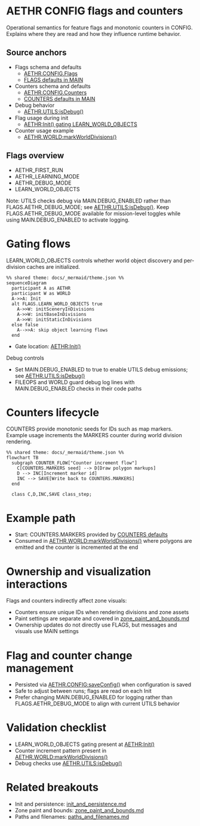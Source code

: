 # AETHR CONFIG flags and counters

 Operational semantics for feature flags and monotonic counters in CONFIG. Explains where they are read and how they influence runtime behavior.

## Source anchors

- Flags schema and defaults
  - [AETHR.CONFIG.Flags](https://github.com/Gh0st352/AETHR/blob/main/dev/CONFIG_.lua#L92)
  - [FLAGS defaults in MAIN](https://github.com/Gh0st352/AETHR/blob/main/dev/CONFIG_.lua#L185)
- Counters schema and defaults
  - [AETHR.CONFIG.Counters](https://github.com/Gh0st352/AETHR/blob/main/dev/CONFIG_.lua#L98)
  - [COUNTERS defaults in MAIN](https://github.com/Gh0st352/AETHR/blob/main/dev/CONFIG_.lua#L191)
- Debug behavior
  - [AETHR.UTILS:isDebug()](https://github.com/Gh0st352/AETHR/blob/main/dev/UTILS.lua#L70)
- Flag usage during init
  - [AETHR:Init() gating LEARN_WORLD_OBJECTS](https://github.com/Gh0st352/AETHR/blob/main/dev/AETHR.lua#L225)
- Counter usage example
  - [AETHR.WORLD:markWorldDivisions()](https://github.com/Gh0st352/AETHR/blob/main/dev/WORLD.lua#L279)

## Flags overview

- AETHR_FIRST_RUN
- AETHR_LEARNING_MODE
- AETHR_DEBUG_MODE
- LEARN_WORLD_OBJECTS

Note: UTILS checks debug via MAIN.DEBUG_ENABLED rather than FLAGS.AETHR_DEBUG_MODE; see [AETHR.UTILS:isDebug()](https://github.com/Gh0st352/AETHR/blob/main/dev/UTILS.lua#L70). Keep FLAGS.AETHR_DEBUG_MODE available for mission-level toggles while using MAIN.DEBUG_ENABLED to activate logging.

# Gating flows

LEARN_WORLD_OBJECTS controls whether world object discovery and per-division caches are initialized.

```mermaid
%% shared theme: docs/_mermaid/theme.json %%
sequenceDiagram
  participant A as AETHR
  participant W as WORLD
  A->>A: Init
  alt FLAGS.LEARN_WORLD_OBJECTS true
    A->>W: initSceneryInDivisions
    A->>W: initBaseInDivisions
    A->>W: initStaticInDivisions
  else false
    A-->>A: skip object learning flows
  end
```

- Gate location: [AETHR:Init()](https://github.com/Gh0st352/AETHR/blob/main/dev/AETHR.lua#L225)

Debug controls

- Set MAIN.DEBUG_ENABLED to true to enable UTILS debug emissions; see [AETHR.UTILS:isDebug()](https://github.com/Gh0st352/AETHR/blob/main/dev/UTILS.lua#L70)
- FILEOPS and WORLD guard debug log lines with MAIN.DEBUG_ENABLED checks in their code paths

# Counters lifecycle

COUNTERS provide monotonic seeds for IDs such as map markers. Example usage increments the MARKERS counter during world division rendering.

```mermaid
%% shared theme: docs/_mermaid/theme.json %%
flowchart TB
  subgraph COUNTER_FLOW["Counter increment flow"]
    C[COUNTERS.MARKERS seed] --> D[Draw polygon markups]
    D --> INC[Increment marker id]
    INC --> SAVE[Write back to COUNTERS.MARKERS]
  end

  class C,D,INC,SAVE class_step;
```

# Example path

- Start: COUNTERS.MARKERS provided by [COUNTERS defaults](https://github.com/Gh0st352/AETHR/blob/main/dev/CONFIG_.lua#L191)
- Consumed in [AETHR.WORLD:markWorldDivisions()](https://github.com/Gh0st352/AETHR/blob/main/dev/WORLD.lua#L279) where polygons are emitted and the counter is incremented at the end

# Ownership and visualization interactions

Flags and counters indirectly affect zone visuals:
- Counters ensure unique IDs when rendering divisions and zone assets
- Paint settings are separate and covered in [zone_paint_and_bounds.md](./zone_paint_and_bounds.md)
- Ownership updates do not directly use FLAGS, but messages and visuals use MAIN settings

# Flag and counter change management

- Persisted via [AETHR.CONFIG:saveConfig()](https://github.com/Gh0st352/AETHR/blob/main/dev/CONFIG_.lua#L404) when configuration is saved
- Safe to adjust between runs; flags are read on each Init
- Prefer changing MAIN.DEBUG_ENABLED for logging rather than FLAGS.AETHR_DEBUG_MODE to align with current UTILS behavior

# Validation checklist

- LEARN_WORLD_OBJECTS gating present at [AETHR:Init()](https://github.com/Gh0st352/AETHR/blob/main/dev/AETHR.lua#L225)
- Counter increment pattern present in [AETHR.WORLD:markWorldDivisions()](https://github.com/Gh0st352/AETHR/blob/main/dev/WORLD.lua#L279)
- Debug checks use [AETHR.UTILS:isDebug()](https://github.com/Gh0st352/AETHR/blob/main/dev/UTILS.lua#L70)

# Related breakouts

- Init and persistence: [init_and_persistence.md](./init_and_persistence.md)
- Zone paint and bounds: [zone_paint_and_bounds.md](./zone_paint_and_bounds.md)
- Paths and filenames: [paths_and_filenames.md](./paths_and_filenames.md)
